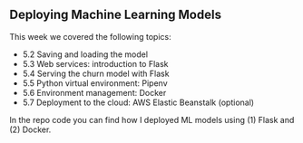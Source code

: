 ## Deploying Machine Learning Models
This week we covered the following topics:

- 5.2 Saving and loading the model
- 5.3 Web services: introduction to Flask
- 5.4 Serving the churn model with Flask
- 5.5 Python virtual environment: Pipenv
- 5.6 Environment management: Docker
- 5.7 Deployment to the cloud: AWS Elastic Beanstalk (optional)


In the repo code you can find how I deployed ML models using (1) Flask and (2) Docker. 

